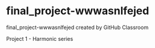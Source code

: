 # final_project-wwwasnlfejed
final_project-wwwasnlfejed created by GitHub Classroom 

Project 1 - Harmonic series
